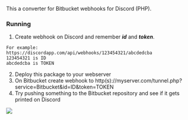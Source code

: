This a converter for Bitbucket webhooks for Discord (PHP). 

### Running ###
1. Create webhook on Discord and remember _**id**_ and _**token**_. 
```
For example: 
https://discordapp.com/api/webhooks/123454321/abcdedcba
123454321 is ID
abcdedcba is TOKEN
```
2. Deploy this package to your webserver
3. On Bitbucket create webhook to http(s)://myserver.com/tunnel.php?service=Bitbucket&id=ID&token=TOKEN
4. Try pushing something to the Bitbucket repository and see if it gets printed on Discord

![](http://s01.geekpic.net/di-FPS91H.png)
